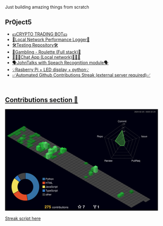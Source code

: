 Just building amazing things from scratch  

## **Pr0ject5**
<ul>
<li><a href="https://github.com/matiwan3/day-trading-bot")>💵CRYPTO TRADING BOT💵</li>
<li><a href="https://github.com/matiwan3/project-LNP")>🛜Local Network Performance Logger🛜</li>
<li><a href="https://github.com/matiwan3/learning-testing")>🛠️Testing Repository🛠️</li>
<li><a href="https://github.com/matiwan3/project-shark-roulette")>💸Gambling - Roulette (Full stack)💸</li>
<li><a href="https://github.com/matiwan3/project-local-network-chat")>👨🏾‍💻Chat App (Local network)👨🏾‍💻</li>
<li><a href="https://github.com/matiwan3/project-scripts-and-scrappers/tree/main/john%20talks")>🗣️JohnTalks with Speach Recognition module🗣️</li>
<li><a href="https://github.com/matiwan3/LEDisplay">💡Rasberry Pi + LED display + python💡</li>
<li><a href="https://github.com/matiwan3/autogit-streak">✅Automated Github Contributions Streak (external server required)✅</li>
</ul>
<br> 

## Contributions section 📅

![](./profile-3d-contrib/profile-night-green.svg)

Streak script <a href="https://github.com/matiwan3/autogit-streak"> here </li>
<br> 
